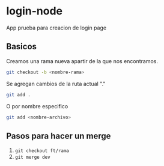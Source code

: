 # login-node
App prueba para creacion de login page


## Basicos

Creamos una rama nueva apartir de la que nos encontramos.

```bash
git checkout -b <nombre-rama>
```

Se agregan cambios de la ruta actual "."
```bash
git add .
```
O por nombre especifico

```bash
git add <nombre-archivo>
```

## Pasos para hacer un merge

 1. `git checkout ft/rama`
 2. `git merge dev`
